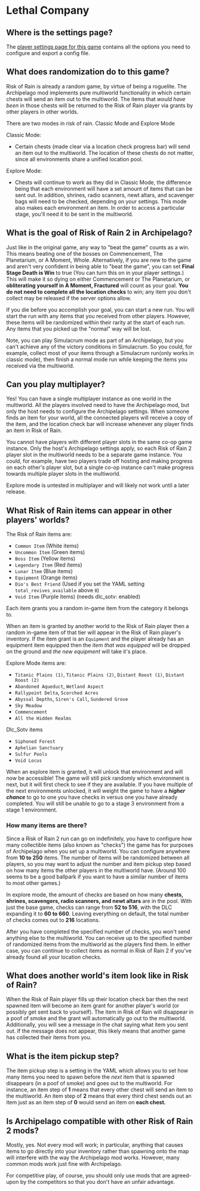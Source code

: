 # Lethal Company

## Where is the settings page?

The [player settings page for this game](../player-settings) contains all the options you need to configure and export a
config file.

## What does randomization do to this game?

Risk of Rain is already a random game, by virtue of being a roguelite. The Archipelago mod implements pure multiworld
functionality in which certain chests will send an item out to the
multiworld. The items that _would have been_ in those chests will be returned to the Risk of Rain player via grants by
other players in other worlds.

There are two modes in risk of rain. Classic Mode and Explore Mode

Classic Mode:

  - Certain chests (made clear via a location check progress bar) will send an item out to the
    multiworld. The location of these chests do not matter, since all environments share a unified location pool.

Explore Mode:

  - Chests will continue to work as they did in Classic Mode, the difference being that each environment
  will have a set amount of items that can be sent out. In addition, shrines, radio scanners, newt altars, 
  and scavenger bags will need to be checked, depending on your settings.
  This mode also makes each environment an item. In order to access a particular stage, you'll need it to be 
  sent in the multiworld.

## What is the goal of Risk of Rain 2 in Archipelago?

Just like in the original game, any way to "beat the game" counts as a win. This means beating one of the bosses 
on Commencement, The Planetarium, or A Moment, Whole. Alternatively, if you are new to the game and 
aren't very confident in being able to "beat the game", you can set **Final Stage Death is Win** to true
(You can turn this on in your player settings.) This will make it so dying on either Commencement or The Planetarium,
or **obliterating yourself in A Moment, Fractured** will count as your goal.
**You do not need to complete all the location checks** to win; any item you don't collect may be released if the 
server options allow.

If you die before you accomplish your goal, you can start a new run. You will start the run with any items that you
received from other players. However, these items will be randomized within their rarity at the start of each run. 
Any items that you picked up the "normal" way will be lost.

Note, you can play Simulacrum mode as part of an Archipelago, but you can't achieve any of the victory conditions in
Simulacrum. So you could, for example, collect most of your items through a Simulacrum run(only works in classic mode),
then finish a normal mode run while keeping the items you received via the multiworld.

## Can you play multiplayer?

Yes! You can have a single multiplayer instance as one world in the multiworld. All the players involved need to have
the Archipelago mod, but only the host needs to configure the Archipelago settings. When someone finds an item for your
world, all the connected players will receive a copy of the item, and the location check bar will increase whenever any
player finds an item in Risk of Rain.

You cannot have players with different player slots in the same co-op game instance. Only the host's Archipelago
settings apply, so each Risk of Rain 2 player slot in the multiworld needs to be a separate game instance. You could,
for example, have two players trade off hosting and making progress on each other's player slot, but a single co-op
instance can't make progress towards multiple player slots in the multiworld.

Explore mode is untested in multiplayer and will likely not work until a later release.

## What Risk of Rain items can appear in other players' worlds?

The Risk of Rain items are:

* `Common Item`    (White items)
* `Uncommon Item`  (Green items)
* `Boss Item`      (Yellow items)
* `Legendary Item` (Red items)
* `Lunar Item`     (Blue items)
* `Equipment`      (Orange items)
* `Dio's Best Friend` (Used if you set the YAML setting `total_revives_available` above `0`)
* `Void Item`      (Purple items) (needs dlc_sotv: enabled)

Each item grants you a random in-game item from the category it belongs to.

When an item is granted by another world to the Risk of Rain player then a random
in-game item of that tier will appear in the Risk of Rain player's inventory. If the item grant is an `Equipment` and
the player already has an equipment item equipped then the _item that was equipped_ will be dropped on the ground and 
_the new equipment_ will take it's place.

Explore Mode items are:

* `Titanic Plains (1)`, `Titanic Plains (2)`, `Distant Roost (1)`, `Distant Roost (2)`
* `Abandoned Aqueduct`, `Wetland Aspect`
* `Rallypoint Delta`, `Scorched Acres`
* `Abyssal Depths`, `Siren's Call`, `Sundered Grove`
* `Sky Meadow`
* `Commencement`
* `All the Hidden Realms`

Dlc_Sotv items
* `Siphoned Forest`
* `Aphelian Sanctuary`
* `Sulfur Pools`
* `Void Locus`

When an explore item is granted, it will unlock that environment and will now be accessible! The 
game will still pick randomly which environment is next, but it will first check to see if they are available. If you have
multiple of the next environments unlocked, it will weight the game to have a ***higher chance*** to go to one you 
have checks in versus one you have already completed. You will still be unable to go to a stage 3 environment from a stage 1 environment.



### How many items are there?

Since a Risk of Rain 2 run can go on indefinitely, you have to configure how many collectible items (also known as
"checks") the game has for purposes of Archipelago when you set up a multiworld. You can configure anywhere from **10
to 250** items. The number of items will be randomized between all players, so you may want to adjust the number and
item pickup step based on how many items the other players in the multiworld have. (Around 100 seems to be a good
ballpark if you want to have a similar number of items to most other games.)

In explore mode, the amount of checks are based on how many **chests, shrines, scavengers, radio scanners, and newt altars**
are in the pool. With just the base game, checks can range from **52 to 516**, with the DLC expanding it to **60 to 660**. 
Leaving everything on default, the total number of checks comes out to **216** locations.

After you have completed the specified number of checks, you won't send anything else to the multiworld. You can
receive up to the specified number of randomized items from the multiworld as the players find them. In either case,
you can continue to collect items as normal in Risk of Rain 2 if you've already found all your location checks.

## What does another world's item look like in Risk of Rain?

When the Risk of Rain player fills up their location check bar then the next spawned item will become an item grant for
another player's world (or possibly get sent back to yourself). The item in Risk of Rain will disappear in a poof of
smoke and the grant will automatically go out to the multiworld. Additionally, you will see a message in the chat saying
what item you sent out. If the message does not appear, this likely means that another game has collected their items from you.

## What is the item pickup step?

The item pickup step is a setting in the YAML which allows you to set how many items you need to spawn before the _next_ item
that is spawned disappears (in a poof of smoke) and goes out to the multiworld. For instance, an item step of **1** means that 
every other chest will send an item to the multiworld. An item step of **2** means that every third chest sends out an item 
just as an item step of **0** would send an item on **each chest.**

## Is Archipelago compatible with other Risk of Rain 2 mods?

Mostly, yes. Not every mod will work; in particular, anything that causes items to go directly into your inventory
rather than spawning onto the map will interfere with the way the Archipelago mod works. However, many common mods work
just fine with Archipelago.

For competitive play, of course, you should only use mods that are agreed-upon by the competitors so that you don't
have an unfair advantage.
